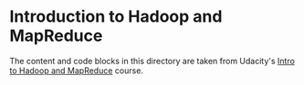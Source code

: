 # Introduction to Hadoop and MapReduce
The content and code blocks in this directory are taken from Udacity's [Intro to Hadoop and MapReduce](https://www.udacity.com/course/intro-to-hadoop-and-mapreduce--ud617) course.
